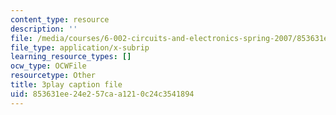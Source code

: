 ```yaml
---
content_type: resource
description: ''
file: /media/courses/6-002-circuits-and-electronics-spring-2007/853631ee24e257caa1210c24c3541894_R4KxlqsuZ0A.vtt
file_type: application/x-subrip
learning_resource_types: []
ocw_type: OCWFile
resourcetype: Other
title: 3play caption file
uid: 853631ee-24e2-57ca-a121-0c24c3541894
---
```

